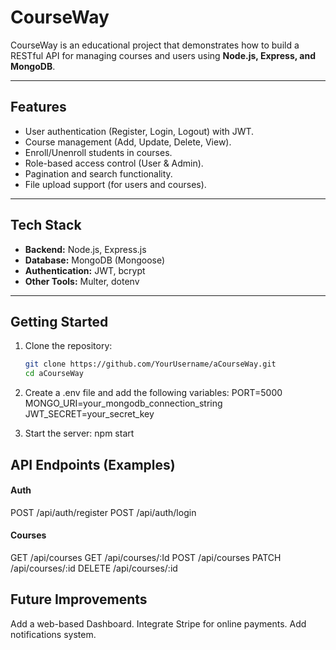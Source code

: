 # CourseWay

CourseWay is an educational project that demonstrates how to build a RESTful API for managing courses and users using **Node.js, Express, and MongoDB**.

---

## Features
- User authentication (Register, Login, Logout) with JWT.
- Course management (Add, Update, Delete, View).
- Enroll/Unenroll students in courses.
- Role-based access control (User & Admin).
- Pagination and search functionality.
- File upload support (for users and courses).

---

## Tech Stack
- **Backend:** Node.js, Express.js  
- **Database:** MongoDB (Mongoose)  
- **Authentication:** JWT, bcrypt  
- **Other Tools:** Multer, dotenv  

---

## Getting Started

1. Clone the repository:
   ```bash
   git clone https://github.com/YourUsername/aCourseWay.git
   cd aCourseWay

2. Create a .env file and add the following variables:
   PORT=5000
   MONGO_URI=your_mongodb_connection_string
   JWT_SECRET=your_secret_key
   
3. Start the server:
   npm start

## API Endpoints (Examples)
#### Auth

   POST /api/auth/register
   POST /api/auth/login

#### Courses
   GET /api/courses
   GET /api/courses/:Id
   POST /api/courses
   PATCH /api/courses/:id
   DELETE /api/courses/:id

## Future Improvements

   Add a web-based Dashboard.
   Integrate Stripe for online payments.
   Add notifications system.



